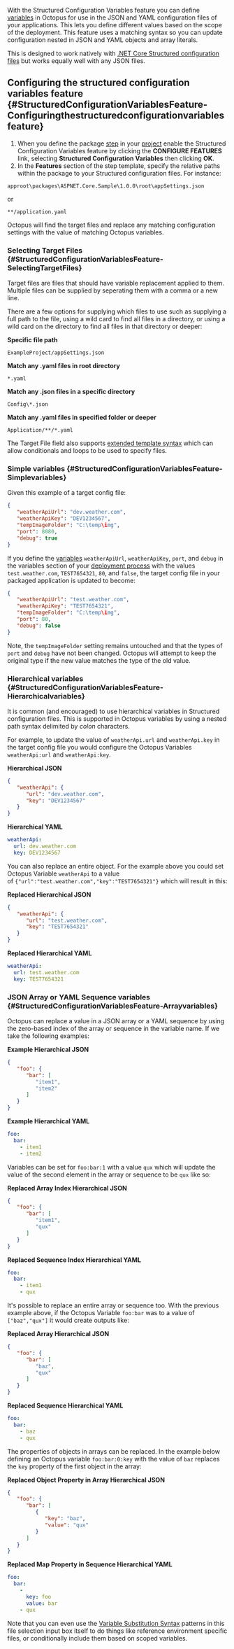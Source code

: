With the Structured Configuration Variables feature you can define [variables](/docs/projects/variables/index.md) in Octopus for use in the JSON and YAML configuration files of your applications. This lets you define different values based on the scope of the deployment. This feature uses a matching syntax so you can update configuration nested in JSON and YAML objects and array literals.

This is designed to work natively with [.NET Core Structured configuration files](/docs/deployment-examples/asp.net-core-web-application-deployments/index.md) but works equally well with any JSON files.

## Configuring the structured configuration variables feature {#StructuredConfigurationVariablesFeature-Configuringthestructuredconfigurationvariablesfeature}

1. When you define the package [step](/docs/deployment-process/steps/index.md) in your [project](/docs/projects/index.md) enable the Structured Configuration Variables feature by clicking the **CONFIGURE FEATURES** link, selecting **Structured Configuration Variables** then clicking **OK**.
2. In the **Features** section of the step template, specify the relative paths within the package to your Structured configuration files. For instance:

```
approot\packages\ASPNET.Core.Sample\1.0.0\root\appSettings.json
```

or

```
**/application.yaml
```

Octopus will find the target files and replace any matching configuration settings with the value of matching Octopus variables.

### Selecting Target Files {#StructuredConfigurationVariablesFeature-SelectingTargetFiles}

Target files are files that should have variable replacement applied to them. Multiple files can be supplied by seperating them with a comma or a new line. 

There are a few options for supplying which files to use such as supplying a full path to the file, using a wild card to find all files in a directory, or using a wild card on the directory to find all files in that directory or deeper:

**Specific file path**
```
ExampleProject/appSettings.json
```

**Match any .yaml files in root directory**
```
*.yaml
```

**Match any .json files in a specific directory**
```
Config\*.json
```

**Match any .yaml files in specified folder or deeper**
```
Application/**/*.yaml
```

The Target File field also supports [extended template syntax](/docs/projects/variables/variable-substitutions.md#VariableSubstitutionSyntax-ExtendedSyntax) which can allow conditionals and loops to be used to specify files. 

### Simple variables {#StructuredConfigurationVariablesFeature-Simplevariables}

Given this example of a target config file:

```json
{
   "weatherApiUrl": "dev.weather.com",
   "weatherApiKey": "DEV1234567",
   "tempImageFolder": "C:\temp\img",
   "port": 8080,
   "debug": true
}
```

If you define the [variables](/docs/projects/variables/index.md) `weatherApiUrl`, `weatherApiKey`, `port`, and `debug` in the variables section of your [deployment process](/docs/projects/variables/index.md) with the values `test.weather.com`, `TEST7654321`, `80`, and `false`, the target config file in your packaged application is updated to become:

```json
{
   "weatherApiUrl": "test.weather.com",
   "weatherApiKey": "TEST7654321",
   "tempImageFolder": "C:\temp\img",
   "port": 80,
   "debug": false
}
```

Note, the `tempImageFolder` setting remains untouched and that the types of `port` and `debug` have not been changed. Octopus will attempt to keep the original type if the new value matches the type of the old value.

### Hierarchical variables {#StructuredConfigurationVariablesFeature-Hierarchicalvariables}

It is common (and encouraged) to use hierarchical variables in Structured configuration files. This is supported in Octopus variables by using a nested path syntax delimited by *colon* characters.

For example, to update the value of `weatherApi.url` and `weatherApi.key` in the target config file you would configure the Octopus Variables `weatherApi:url` and `weatherApi:key`.

**Hierarchical JSON**
```json
{
   "weatherApi": {
      "url": "dev.weather.com",
      "key": "DEV1234567"
   }
}
```

**Hierarchical YAML**
```yaml
weatherApi: 
  url: dev.weather.com
  key: DEV1234567
```

You can also replace an entire object. For the example above you could set Octopus Variable `weatherApi` to a value of `{"url":"test.weather.com","key":"TEST7654321"}` which will result in this:

**Replaced Hierarchical JSON**
```json
{
   "weatherApi": {
      "url": "test.weather.com",
      "key": "TEST7654321"
   }
}
```

**Replaced Hierarchical YAML**
```yaml
weatherApi: 
  url: test.weather.com
  key: TEST7654321
```

### JSON Array or YAML Sequence variables {#StructuredConfigurationVariablesFeature-Arrayvariables}

Octopus can replace a value in a JSON array or a YAML sequence by using the zero-based index of the array or sequence in the variable name. If we take the following examples:

**Example Hierarchical JSON**
```json
{
   "foo": {
      "bar": [
         "item1",
         "item2"
	  ]
   }
}
```

**Example Hierarchical YAML**
```yaml
foo: 
  bar: 
    - item1
    - item2
```

Variables can be set for `foo:bar:1` with a value `qux` which will update the value of the second element in the array or sequence to be `qux` like so:

**Replaced Array Index Hierarchical JSON**
```json
{
   "foo": {
      "bar": [
         "item1",
         "qux"
	  ]
   }
}
```

**Replaced Sequence Index Hierarchical YAML**
```yaml
foo: 
  bar: 
    - item1
    - qux
```

It's possible to replace an entire array or sequence too. With the previous example above, if the Octopus Variable `foo:bar` was to a value of `["baz","qux"]` it would create outputs like:

**Replaced Array Hierarchical JSON**
```json
{
   "foo": {
      "bar": [
         "baz",
         "qux"
	  ]
   }
}
```

**Replaced Sequence Hierarchical YAML**
```yaml
foo: 
  bar: 
    - baz
    - qux
```

The properties of objects in arrays can be replaced. In the example below defining an Octopus variable `foo:bar:0:key` with the value of `baz` replaces the `key` property of the first object in the array:

**Replaced Object Property in Array Hierarchical JSON**
```json
{
   "foo": {
      "bar": [
         {
            "key": "baz",
            "value": "qux"
         }
	  ]
   }
}
```

**Replaced Map Property in Sequence Hierarchical YAML**
```yaml
foo: 
  bar: 
    - 
      key: foo
      value: bar
    - qux
```

Note that you can even use the [Variable Substitution Syntax](/docs/projects/variables/variable-substitutions.md) patterns in this file selection input box itself to do things like reference environment specific files, or conditionally include them based on scoped variables.
